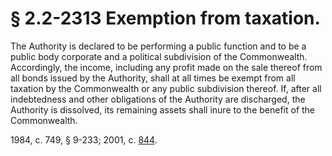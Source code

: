 # § 2.2-2313 Exemption from taxation.

<p>The Authority is declared to be performing a public function and to be a public body corporate and a political subdivision of the Commonwealth. Accordingly, the income, including any profit made on the sale thereof from all bonds issued by the Authority, shall at all times be exempt from all taxation by the Commonwealth or any public subdivision thereof. If, after all indebtedness and other obligations of the Authority are discharged, the Authority is dissolved, its remaining assets shall inure to the benefit of the Commonwealth.</p><p>1984, c. 749, § 9-233; 2001, c. <a href='http://lis.virginia.gov/cgi-bin/legp604.exe?011+ful+CHAP0844'>844</a>.</p>